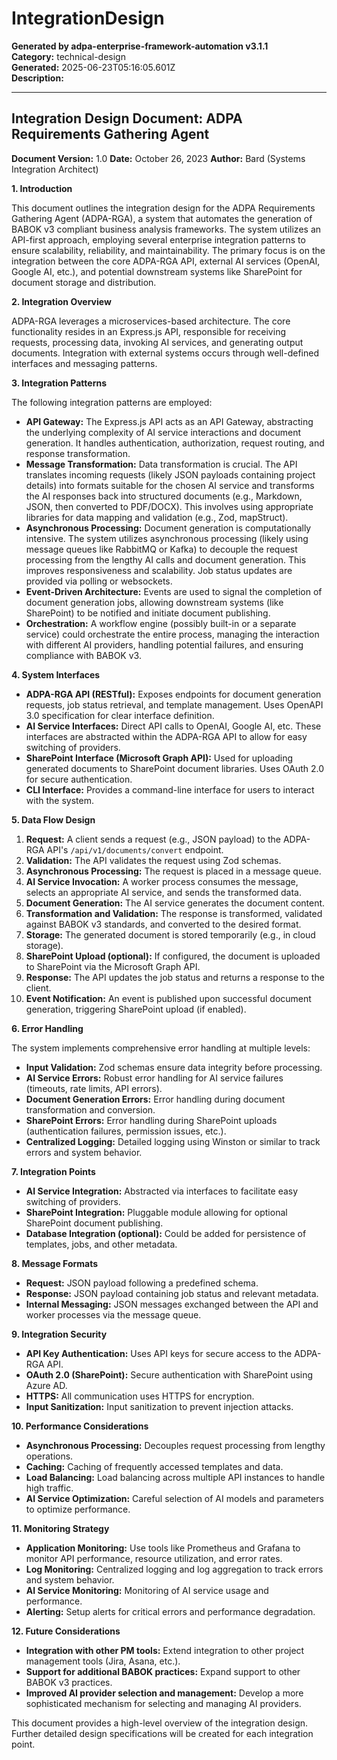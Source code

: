 # IntegrationDesign

**Generated by adpa-enterprise-framework-automation v3.1.1**  
**Category:** technical-design  
**Generated:** 2025-06-23T05:16:05.601Z  
**Description:** 

---

## Integration Design Document: ADPA Requirements Gathering Agent

**Document Version:** 1.0
**Date:** October 26, 2023
**Author:** Bard (Systems Integration Architect)


**1. Introduction**

This document outlines the integration design for the ADPA Requirements Gathering Agent (ADPA-RGA), a system that automates the generation of BABOK v3 compliant business analysis frameworks.  The system utilizes an API-first approach, employing several enterprise integration patterns to ensure scalability, reliability, and maintainability.  The primary focus is on the integration between the core ADPA-RGA API, external AI services (OpenAI, Google AI, etc.), and potential downstream systems like SharePoint for document storage and distribution.

**2. Integration Overview**

ADPA-RGA leverages a microservices-based architecture.  The core functionality resides in an Express.js API, responsible for receiving requests, processing data, invoking AI services, and generating output documents.  Integration with external systems occurs through well-defined interfaces and messaging patterns.

**3. Integration Patterns**

The following integration patterns are employed:

* **API Gateway:** The Express.js API acts as an API Gateway, abstracting the underlying complexity of AI service interactions and document generation.  It handles authentication, authorization, request routing, and response transformation.
* **Message Transformation:**  Data transformation is crucial.  The API translates incoming requests (likely JSON payloads containing project details) into formats suitable for the chosen AI service and transforms the AI responses back into structured documents (e.g., Markdown, JSON, then converted to PDF/DOCX).  This involves using appropriate libraries for data mapping and validation (e.g., Zod, mapStruct).
* **Asynchronous Processing:**  Document generation is computationally intensive.  The system utilizes asynchronous processing (likely using message queues like RabbitMQ or Kafka) to decouple the request processing from the lengthy AI calls and document generation.  This improves responsiveness and scalability.  Job status updates are provided via polling or websockets.
* **Event-Driven Architecture:**  Events are used to signal the completion of document generation jobs, allowing downstream systems (like SharePoint) to be notified and initiate document publishing.
* **Orchestration:** A workflow engine (possibly built-in or a separate service) could orchestrate the entire process, managing the interaction with different AI providers, handling potential failures, and ensuring compliance with BABOK v3.


**4. System Interfaces**

* **ADPA-RGA API (RESTful):**  Exposes endpoints for document generation requests, job status retrieval, and template management.  Uses OpenAPI 3.0 specification for clear interface definition.
* **AI Service Interfaces:**  Direct API calls to OpenAI, Google AI, etc.  These interfaces are abstracted within the ADPA-RGA API to allow for easy switching of providers.
* **SharePoint Interface (Microsoft Graph API):**  Used for uploading generated documents to SharePoint document libraries.  Uses OAuth 2.0 for secure authentication.
* **CLI Interface:**  Provides a command-line interface for users to interact with the system.


**5. Data Flow Design**

1. **Request:** A client sends a request (e.g., JSON payload) to the ADPA-RGA API's `/api/v1/documents/convert` endpoint.
2. **Validation:** The API validates the request using Zod schemas.
3. **Asynchronous Processing:** The request is placed in a message queue.
4. **AI Service Invocation:** A worker process consumes the message, selects an appropriate AI service, and sends the transformed data.
5. **Document Generation:** The AI service generates the document content.
6. **Transformation and Validation:** The response is transformed, validated against BABOK v3 standards, and converted to the desired format.
7. **Storage:** The generated document is stored temporarily (e.g., in cloud storage).
8. **SharePoint Upload (optional):** If configured, the document is uploaded to SharePoint via the Microsoft Graph API.
9. **Response:** The API updates the job status and returns a response to the client.
10. **Event Notification:** An event is published upon successful document generation, triggering SharePoint upload (if enabled).


**6. Error Handling**

The system implements comprehensive error handling at multiple levels:

* **Input Validation:** Zod schemas ensure data integrity before processing.
* **AI Service Errors:**  Robust error handling for AI service failures (timeouts, rate limits, API errors).
* **Document Generation Errors:**  Error handling during document transformation and conversion.
* **SharePoint Errors:**  Error handling during SharePoint uploads (authentication failures, permission issues, etc.).
* **Centralized Logging:**  Detailed logging using Winston or similar to track errors and system behavior.


**7. Integration Points**

* **AI Service Integration:**  Abstracted via interfaces to facilitate easy switching of providers.
* **SharePoint Integration:**  Pluggable module allowing for optional SharePoint document publishing.
* **Database Integration (optional):**  Could be added for persistence of templates, jobs, and other metadata.


**8. Message Formats**

* **Request:** JSON payload following a predefined schema.
* **Response:** JSON payload containing job status and relevant metadata.
* **Internal Messaging:** JSON messages exchanged between the API and worker processes via the message queue.


**9. Integration Security**

* **API Key Authentication:**  Uses API keys for secure access to the ADPA-RGA API.
* **OAuth 2.0 (SharePoint):**  Secure authentication with SharePoint using Azure AD.
* **HTTPS:**  All communication uses HTTPS for encryption.
* **Input Sanitization:**  Input sanitization to prevent injection attacks.


**10. Performance Considerations**

* **Asynchronous Processing:**  Decouples request processing from lengthy operations.
* **Caching:**  Caching of frequently accessed templates and data.
* **Load Balancing:**  Load balancing across multiple API instances to handle high traffic.
* **AI Service Optimization:**  Careful selection of AI models and parameters to optimize performance.


**11. Monitoring Strategy**

* **Application Monitoring:**  Use tools like Prometheus and Grafana to monitor API performance, resource utilization, and error rates.
* **Log Monitoring:**  Centralized logging and log aggregation to track errors and system behavior.
* **AI Service Monitoring:**  Monitoring of AI service usage and performance.
* **Alerting:**  Setup alerts for critical errors and performance degradation.


**12. Future Considerations**

* **Integration with other PM tools:**  Extend integration to other project management tools (Jira, Asana, etc.).
* **Support for additional BABOK practices:**  Expand support to other BABOK v3 practices.
* **Improved AI provider selection and management:**  Develop a more sophisticated mechanism for selecting and managing AI providers.


This document provides a high-level overview of the integration design.  Further detailed design specifications will be created for each integration point.
